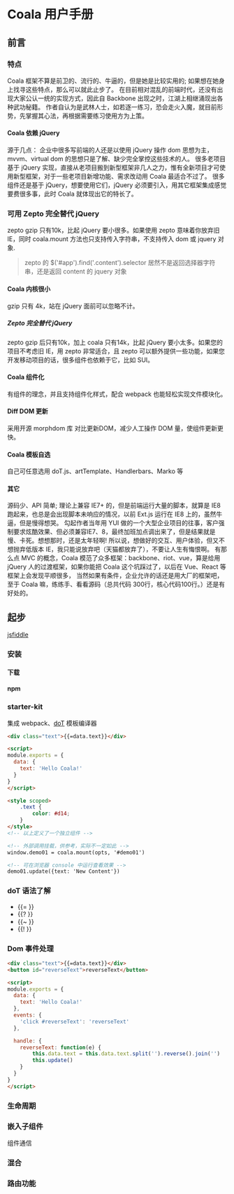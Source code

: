 # Coala 用户手册

## 前言
### 特点
Coala 框架不算是前卫的、流行的、牛逼的，但是她是比较实用的; 如果想在她身上找寻这些特点，那么可以就此止步了。 
在目前相对混乱的前端时代，还没有出现大家公认一统的实现方式，因此自 Backbone 出现之时，江湖上相继涌现出各种武功秘籍。
作者自认为是武林人士，如若逐一练习，恐会走火入魔，就目前形势，先掌握其心法，再根据需要练习使用方为上策。

#### Coala 依赖 jQuery

源于几点： 
企业中很多写前端的人还是以使用 jQuery 操作 dom 思想为主，mvvm、virtual dom 的思想只是了解、缺少完全掌控这些技术的人。
很多老项目基于 jQuery 实现，直接从老项目搬到新型框架非几人之力，惟有全新项目才可使用新型框架，对于一些老项目新增功能、需求改动用 Coala 最适合不过了。
很多组件还是基于 jQuery，想要使用它们，jQuery 必须要引入，用其它框架集成感觉要费很多事，此时 Coala 就体现出它的特长了。

### 可用 Zepto 完全替代 jQuery
zepto gzip 只有10k，比起 jQuery 要小很多。如果使用 zepto 意味着你放弃旧 IE，同时 coala.mount 方法也只支持传入字符串，不支持传入 dom 或 jquery 对象.
> zepto 的 $('#app').find('.content').selector 居然不是返回选择器字符串，还是返回 content 的 jquery 对象

#### Coala 内核很小
gzip 只有 4k，站在 jQuery 面前可以忽略不计。

##### Zepto 完全替代 jQuery
zepto gzip 后只有10k，加上 coala 只有14k，比起 jQuery 要小太多。如果您的项目不考虑旧 IE，用 zepto 非常适合，且 zepto 可以额外提供一些功能，如果您开发移动项目的话，很多组件也依赖于它，比如 SUI。

#### Coala 组件化
有组件的理念，并且支持组件化样式，配合 webpack 也能轻松实现文件模块化。

#### Diff DOM 更新
采用开源 morphdom 库 对比更新DOM，减少人工操作 DOM 量，使组件更新更快。

#### Coala 模板自选
自己可任意选用 doT.js、artTemplate、Handlerbars、Marko 等

#### 其它
源码少、API 简单; 理论上兼容 IE7+ 的，但是前端运行大量的脚本，就算是 IE8 跑起来，也总是会出现脚本未响应的情况，以前 Ext.js 运行在 IE8 上的，虽然牛逼，但是慢得想哭。
勾起作者当年用 YUI 做的一个大型企业项目的往事，客户强制要求炫酷效果、但必须兼容IE7、8，最终加班加点调出来了，但是结果就是慢、卡死。想想那时，还是太年轻啊!
所以说，想做好的交互、用户体验，但又不想抛弃低版本 IE，我只能说放弃吧（天猫都放弃了），不要让人生有悔恨啊。
有那么点 MVC 的概念，Coala 模范了众多框架：backbone、riot、vue，算是给用 jQuery 人的过渡框架，如果你能把 Coala 这个坑踩过了，以后在 Vue、React 等框架上会发现平顺很多，
当然如果有条件，企业允许的话还是用大厂的框架吧，至于 Coala 嘛，练练手、看看源码（总共代码 300行，核心代码100行。）还是有好处的。



## 起步
[jsfiddle](https://jsfiddle.net/cheft/x2o19yeu/)

### 安装

#### 下载

#### npm

### starter-kit

集成 webpack、[doT](http://olado.github.io/doT/) 模板编译器

``` html
<div class="text">{{=data.text}}</div>

<script>
module.exports = {
  data: {
    text: 'Hello Coala!'
  }
}
</script>

<style scoped>
	.text {
		color: #d14;
	}
</style>
<!-- 以上定义了一个独立组件 -->

<!-- 外部调用挂载，供参考，实际不一定如此 -->
window.demo01 = coala.mount(opts, '#demo01')

<!-- 可在浏览器 console 中运行查看效果 -->
demo01.update({text: 'New Content'})

```
<div class="demo" id="demo01"></div>

### doT 语法了解
* {{= }}
* {{? }}
* {{~ }}
* {{! }}

### Dom 事件处理

```html
<div class="text">{{=data.text}}</div>
<button id="reverseText">reverseText</button>

<script>
module.exports = {
  data: {
    text: 'Hello Coala!'
  },
  events: {
  	'click #reverseText': 'reverseText'
  },

  handle: {
  	reverseText: function(e) {
  		this.data.text = this.data.text.split('').reverse().join('')
  		this.update()
  	}
  }
}
</script>
```
<div class="demo" id="demo02"></div>

### 生命周期

### 嵌入子组件
组件通信

### 混合

### 路由功能

